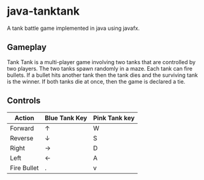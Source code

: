 # java-tanktank

A tank battle game implemented in java using javafx.

## Gameplay

Tank Tank is a multi-player game involving two tanks that are controlled by
two players. The two tanks spawn randomly in a maze. Each tank can fire bullets.
If a bullet hits another tank then the tank dies and the surviving tank is the
winner. If both tanks die at once, then the game is declared a tie.


## Controls

| Action      | Blue Tank Key | Pink Tank key |
| ----------- | ------------- | ------------- |
| Forward     | ↑             | W             |
| Reverse     | ↓             | S             |
| Right       | →             | D             |
| Left        | ←             | A             |
| Fire Bullet | .             | v             |